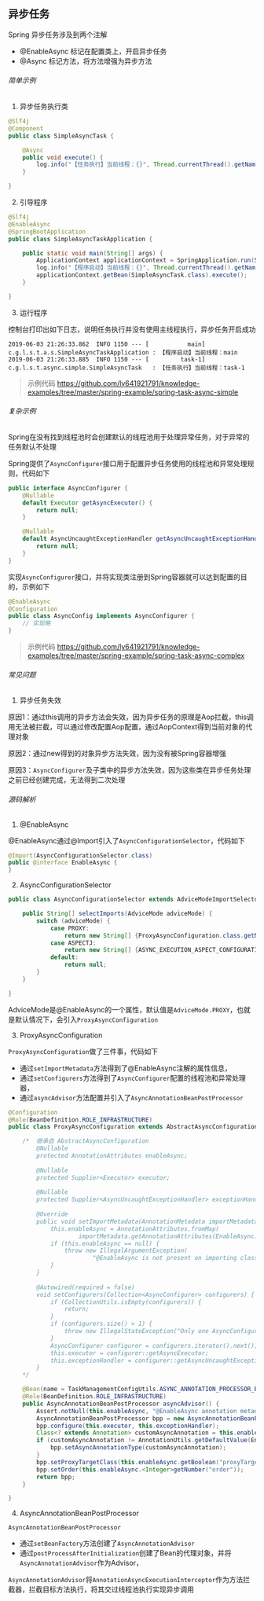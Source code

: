 异步任务
-

Spring 异步任务涉及到两个注解

- @EnableAsync 标记在配置类上，开启异步任务
- @Async 标记方法，将方法增强为异步方法

###### 简单示例

1. 异步任务执行类

```java
@Slf4j
@Component
public class SimpleAsyncTask {

    @Async
    public void execute() {
        log.info("【任务执行】当前线程：{}", Thread.currentThread().getName());
    }

}
```

2. 引导程序

```java
@Slf4j
@EnableAsync
@SpringBootApplication
public class SimpleAsyncTaskApplication {

    public static void main(String[] args) {
        ApplicationContext applicationContext = SpringApplication.run(SimpleAsyncTaskApplication.class, args);
        log.info("【程序启动】当前线程：{}", Thread.currentThread().getName());
        applicationContext.getBean(SimpleAsyncTask.class).execute();
    }

}
```

3. 运行程序

控制台打印出如下日志，说明任务执行并没有使用主线程执行，异步任务开启成功

```log
2019-06-03 21:26:33.862  INFO 1150 --- [           main] c.g.l.s.t.a.s.SimpleAsyncTaskApplication : 【程序启动】当前线程：main
2019-06-03 21:26:33.885  INFO 1150 --- [         task-1] c.g.l.s.t.async.simple.SimpleAsyncTask   : 【任务执行】当前线程：task-1
```

> 示例代码 https://github.com/ly641921791/knowledge-examples/tree/master/spring-example/spring-task-async-simple

###### 复杂示例

Spring在没有找到线程池时会创建默认的线程池用于处理异常任务，对于异常的任务默认不处理

Spring提供了`AsyncConfigurer`接口用于配置异步任务使用的线程池和异常处理规则，代码如下

```java
public interface AsyncConfigurer {
	@Nullable
	default Executor getAsyncExecutor() {
		return null;
	}

	@Nullable
	default AsyncUncaughtExceptionHandler getAsyncUncaughtExceptionHandler() {
		return null;
	}
}
```

实现`AsyncConfigurer`接口，并将实现类注册到Spring容器就可以达到配置的目的，示例如下

```java
@EnableAsync
@Configuration
public class AsyncConfig implements AsyncConfigurer {
	// 实现略
}
```

> 示例代码 https://github.com/ly641921791/knowledge-examples/tree/master/spring-example/spring-task-async-complex

###### 常见问题

1. 异步任务失效

原因1：通过this调用的异步方法会失效，因为异步任务的原理是Aop拦截，this调用无法被拦截，可以通过修改配置Aop配置，通过AopContext得到当前对象的代理对象

原因2：通过new得到的对象异步方法失效，因为没有被Spring容器增强

原因3：`AsyncConfigurer`及子类中的异步方法失效，因为这些类在异步任务处理之前已经创建完成，无法得到二次处理

###### 源码解析

1. @EnableAsync

@EnableAsync通过@Import引入了`AsyncConfigurationSelector`，代码如下

```java
@Import(AsyncConfigurationSelector.class)
public @interface EnableAsync {
}
```

2. AsyncConfigurationSelector

```java
public class AsyncConfigurationSelector extends AdviceModeImportSelector<EnableAsync> {

	public String[] selectImports(AdviceMode adviceMode) {
		switch (adviceMode) {
			case PROXY:
				return new String[] {ProxyAsyncConfiguration.class.getName()};
			case ASPECTJ:
				return new String[] {ASYNC_EXECUTION_ASPECT_CONFIGURATION_CLASS_NAME};
			default:
				return null;
		}
	}

}
```

AdviceMode是@EnableAsync的一个属性，默认值是`AdviceMode.PROXY`，也就是默认情况下，会引入`ProxyAsyncConfiguration`

3. ProxyAsyncConfiguration

`ProxyAsyncConfiguration`做了三件事，代码如下

- 通过`setImportMetadata`方法得到了@EnableAsync注解的属性信息，
- 通过`setConfigurers`方法得到了`AsyncConfigurer`配置的线程池和异常处理器，
- 通过`asyncAdvisor`方法配置并引入了`AsyncAnnotationBeanPostProcessor`

```java
@Configuration
@Role(BeanDefinition.ROLE_INFRASTRUCTURE)
public class ProxyAsyncConfiguration extends AbstractAsyncConfiguration {

	/*  继承自 AbstractAsyncConfiguration
		@Nullable
		protected AnnotationAttributes enableAsync;
	
		@Nullable
		protected Supplier<Executor> executor;
	
		@Nullable
		protected Supplier<AsyncUncaughtExceptionHandler> exceptionHandler;
	
		@Override
		public void setImportMetadata(AnnotationMetadata importMetadata) {
			this.enableAsync = AnnotationAttributes.fromMap(
					importMetadata.getAnnotationAttributes(EnableAsync.class.getName(), false));
			if (this.enableAsync == null) {
				throw new IllegalArgumentException(
						"@EnableAsync is not present on importing class " + importMetadata.getClassName());
			}
		}
	
		@Autowired(required = false)
		void setConfigurers(Collection<AsyncConfigurer> configurers) {
			if (CollectionUtils.isEmpty(configurers)) {
				return;
			}
			if (configurers.size() > 1) {
				throw new IllegalStateException("Only one AsyncConfigurer may exist");
			}
			AsyncConfigurer configurer = configurers.iterator().next();
			this.executor = configurer::getAsyncExecutor;
			this.exceptionHandler = configurer::getAsyncUncaughtExceptionHandler;
		}
	*/

	@Bean(name = TaskManagementConfigUtils.ASYNC_ANNOTATION_PROCESSOR_BEAN_NAME)
	@Role(BeanDefinition.ROLE_INFRASTRUCTURE)
	public AsyncAnnotationBeanPostProcessor asyncAdvisor() {
		Assert.notNull(this.enableAsync, "@EnableAsync annotation metadata was not injected");
		AsyncAnnotationBeanPostProcessor bpp = new AsyncAnnotationBeanPostProcessor();
		bpp.configure(this.executor, this.exceptionHandler);
		Class<? extends Annotation> customAsyncAnnotation = this.enableAsync.getClass("annotation");
		if (customAsyncAnnotation != AnnotationUtils.getDefaultValue(EnableAsync.class, "annotation")) {
			bpp.setAsyncAnnotationType(customAsyncAnnotation);
		}
		bpp.setProxyTargetClass(this.enableAsync.getBoolean("proxyTargetClass"));
		bpp.setOrder(this.enableAsync.<Integer>getNumber("order"));
		return bpp;
	}

}
```

4. AsyncAnnotationBeanPostProcessor

`AsyncAnnotationBeanPostProcessor`

- 通过`setBeanFactory`方法创建了`AsyncAnnotationAdvisor`
- 通过`postProcessAfterInitialization`创建了Bean的代理对象，并将`AsyncAnnotationAdvisor`作为Advisor，

`AsyncAnnotationAdvisor`将`AnnotationAsyncExecutionInterceptor`作为方法拦截器，拦截目标方法执行，将其交过线程池执行实现异步调用

